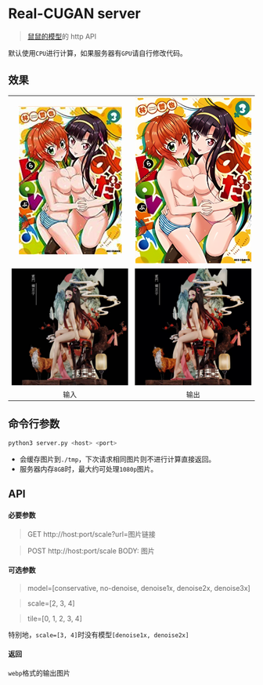 # Real-CUGAN server
> [鼠鼠的模型](https://github.com/bilibili/ailab/tree/main/Real-CUGAN)的 http API

默认使用`CPU`进行计算，如果服务器有`GPU`请自行修改代码。

## 效果

<table>
	<tr>
		<td align="center"><img src="input_dir1/in.png"></td>
		<td align="center"><img src="opt-dir-all-test/in_2x_tile0.png"></td>
	</tr>
	<tr>
		<td align="center"><img src="input_dir1/in_3d.jpg"></td>
		<td align="center"><img src="opt-dir-all-test/out_3d.jpg"></td>
	</tr>
    <tr>
		<td align="center">输入</td>
		<td align="center">输出</td>
	</tr>
</table>

## 命令行参数
```bash
python3 server.py <host> <port>
```

- 会缓存图片到`./tmp`，下次请求相同图片则不进行计算直接返回。
- 服务器内存`8GB`时，最大约可处理`1080p`图片。

## API
#### 必要参数
> GET http://host:port/scale?url=图片链接

> POST http://host:port/scale BODY: 图片
#### 可选参数
> model=[conservative, no-denoise, denoise1x, denoise2x, denoise3x]

> scale=[2, 3, 4]

> tile=[0, 1, 2, 3, 4]

特别地，`scale=[3, 4]`时没有模型`[denoise1x, denoise2x]`

#### 返回
`webp`格式的输出图片
